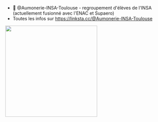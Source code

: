 - 👋 @Aumonerie-INSA-Toulouse - regroupement d'élèves de l'INSA (actuellement fusionné avec l'ENAC et Supaero)
- Toutes les infos sur https://linksta.cc/@Aumonerie-INSA-Toulouse

<img src="https://github.com/Aumonerie-INSA-Toulouse/Aumonerie-INSA-Toulouse/assets/161648242/1f13f846-1766-4762-8139-9f398c8cce8e" style="width:30vw">
